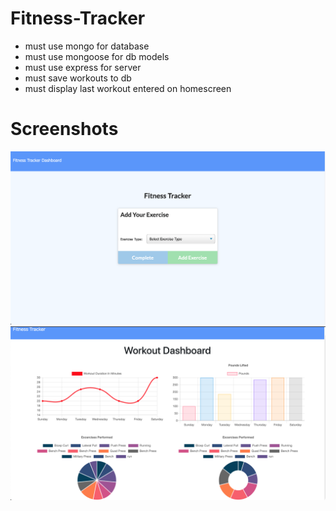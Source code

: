 # Fitness-Tracker

- must use mongo for database
- must use mongoose for db models
- must use express for server
- must save workouts to db
- must display last workout entered on homescreen

# Screenshots
![Home Screen](./assets/ss1.png)
![stats page](./assets/ss2.png)
